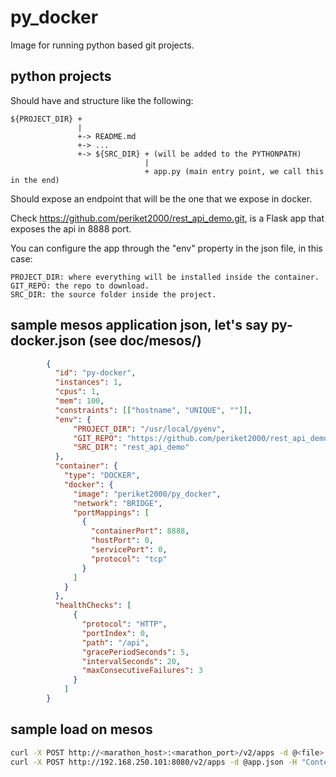 # py_docker

Image for running python based git projects.

## python projects

Should have and structure like the following:

```
${PROJECT_DIR} +
               |
               +-> README.md
               +-> ...
               +-> ${SRC_DIR} + (will be added to the PYTHONPATH)
                              |
                              + app.py (main entry point, we call this in the end)
```

Should expose an endpoint that will be the one that we expose in docker.

Check https://github.com/periket2000/rest_api_demo.git, is a Flask app that
exposes the api in 8888 port.

You can configure the app through the "env" property in the json file, in this
case: 

```
PROJECT_DIR: where everything will be installed inside the container.
GIT_REPO: the repo to download.
SRC_DIR: the source folder inside the project. 
```

## sample mesos application json, let's say py-docker.json (see doc/mesos/)

```json
        {
          "id": "py-docker",
          "instances": 1,
          "cpus": 1,
          "mem": 100,
          "constraints": [["hostname", "UNIQUE", ""]],
          "env": {
              "PROJECT_DIR": "/usr/local/pyenv",
              "GIT_REPO": "https://github.com/periket2000/rest_api_demo.git",
              "SRC_DIR": "rest_api_demo"
          },
          "container": {
            "type": "DOCKER",
            "docker": {
              "image": "periket2000/py_docker",
              "network": "BRIDGE",
              "portMappings": [
                {
                  "containerPort": 8888,
                  "hostPort": 0,
                  "servicePort": 0,
                  "protocol": "tcp"
                }
              ]
            }
          },
          "healthChecks": [
              {
                "protocol": "HTTP",
                "portIndex": 0,
                "path": "/api",
                "gracePeriodSeconds": 5,
                "intervalSeconds": 20,
                "maxConsecutiveFailures": 3
              }
            ]
        }
```

## sample load on mesos
```sh
curl -X POST http://<marathon_host>:<marathon_port>/v2/apps -d @<file> -H "Content-type: application/json"
curl -X POST http://192.168.250.101:8080/v2/apps -d @app.json -H "Content-type: application/json"
```
